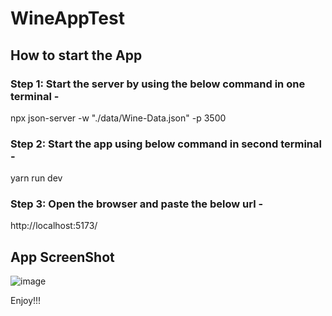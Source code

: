 # WineAppTest

## How to start the App

### Step 1: Start the server by using the below command in one terminal -
npx json-server -w "./data/Wine-Data.json" -p 3500

### Step 2: Start the app using below command in second terminal - 
yarn run dev

### Step 3: Open the browser and paste the below url -
http://localhost:5173/


## App ScreenShot
![image](https://github.com/SuryanshuTomar/WineAppTest/assets/88129633/b9b3e815-e1cb-4a04-a2f9-29a94157e409)

Enjoy!!!
